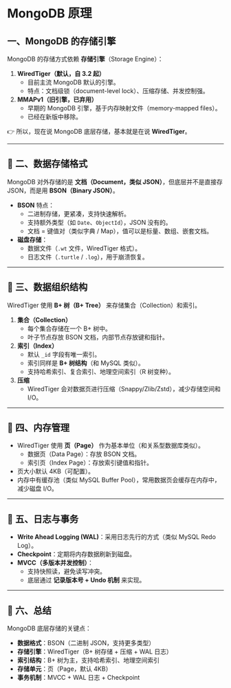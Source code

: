 # MongoDB 原理

## 一、MongoDB 的存储引擎

MongoDB 的存储方式依赖 **存储引擎**（Storage Engine）：

1. **WiredTiger（默认，自 3.2 起）**
   - 目前主流 MongoDB 默认的引擎。
   - 特点：文档级锁（document-level lock）、压缩存储、并发控制强。
2. **MMAPv1（旧引擎，已弃用）**
   - 早期的 MongoDB 引擎，基于内存映射文件（memory-mapped files）。
   - 已经在新版中移除。

👉 所以，现在说 MongoDB 底层存储，基本就是在说 **WiredTiger**。

------

## 🔹 二、数据存储格式

MongoDB 对外存储的是 **文档（Document，类似 JSON）**，但底层并不是直接存 JSON，而是用 **BSON（Binary JSON）**。

- **BSON** 特点：
  - 二进制存储，更紧凑，支持快速解析。
  - 支持额外类型（如 `Date`、`ObjectId`），JSON 没有的。
  - 文档 = 键值对（类似字典 / Map），值可以是标量、数组、嵌套文档。
- **磁盘存储**：
  - 数据文件（`.wt` 文件，WiredTiger 格式）。
  - 日志文件（`.turtle` / `.log`），用于崩溃恢复。

------

## 🔹 三、数据组织结构

WiredTiger 使用 **B+ 树（B+ Tree）** 来存储集合（Collection）和索引。

1. **集合（Collection）**
   - 每个集合存储在一个 B+ 树中。
   - 叶子节点存放 BSON 文档，内部节点存放键和指针。
2. **索引（Index）**
   - 默认 `_id` 字段有唯一索引。
   - 索引同样是 **B+ 树结构**（和 MySQL 类似）。
   - 支持哈希索引、复合索引、地理空间索引（R 树变种）。
3. **压缩**
   - WiredTiger 会对数据页进行压缩（Snappy/Zlib/Zstd），减少存储空间和 I/O。

------

## 🔹 四、内存管理

- WiredTiger 使用 **页（Page）** 作为基本单位（和关系型数据库类似）。
  - 数据页（Data Page）：存放 BSON 文档。
  - 索引页（Index Page）：存放索引键值和指针。
- 页大小默认 4KB（可配置）。
- 内存中有缓存池（类似 MySQL Buffer Pool），常用数据页会缓存在内存中，减少磁盘 I/O。

------

## 🔹 五、日志与事务

- **Write Ahead Logging (WAL)**：采用日志先行的方式（类似 MySQL Redo Log）。
- **Checkpoint**：定期将内存数据刷新到磁盘。
- **MVCC（多版本并发控制）**：
  - 支持快照读，避免读写冲突。
  - 底层通过 **记录版本号 + Undo 机制** 来实现。

------

## 🔹 六、总结

MongoDB 底层存储的关键点：

- **数据格式**：BSON（二进制 JSON，支持更多类型）
- **存储引擎**：WiredTiger（B+ 树存储 + 压缩 + WAL 日志）
- **索引结构**：B+ 树为主，支持哈希索引、地理空间索引
- **存储单元**：页（Page，默认 4KB）
- **事务机制**：MVCC + WAL 日志 + Checkpoint